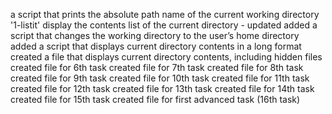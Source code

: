 a script that prints the absolute path name of the current working directory
'1-listit' display the contents list of the current directory - updated
added a script that changes the working directory to the user’s home directory
added a script that displays current directory contents in a long format
created a file that displays current directory contents, including hidden files
created file for 6th task
created file for 7th task
created file for 8th task
created file for 9th task
created file for 10th task
created file for 11th task
created file for 12th task
created file for 13th task
created file for 14th task
created file for 15th task
created file for first advanced task (16th task)
